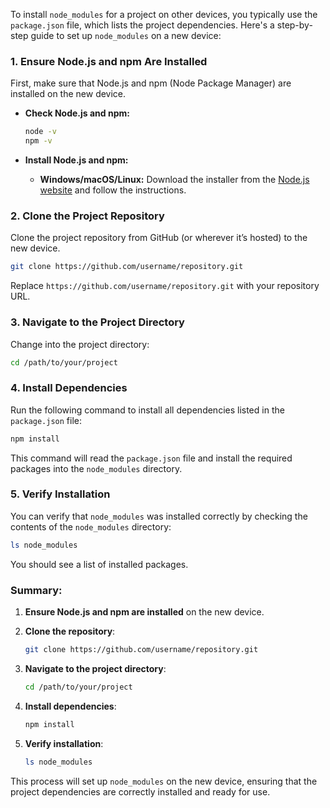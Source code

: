 To install `node_modules` for a project on other devices, you typically use the `package.json` file, which lists the project dependencies. Here's a step-by-step guide to set up `node_modules` on a new device:

### 1. **Ensure Node.js and npm Are Installed**

First, make sure that Node.js and npm (Node Package Manager) are installed on the new device.

- **Check Node.js and npm:**

  ```bash
  node -v
  npm -v
  ```

- **Install Node.js and npm:**

  - **Windows/macOS/Linux:** Download the installer from the [Node.js website](https://nodejs.org/) and follow the instructions.

### 2. **Clone the Project Repository**

Clone the project repository from GitHub (or wherever it’s hosted) to the new device.

```bash
git clone https://github.com/username/repository.git
```

Replace `https://github.com/username/repository.git` with your repository URL.

### 3. **Navigate to the Project Directory**

Change into the project directory:

```bash
cd /path/to/your/project
```

### 4. **Install Dependencies**

Run the following command to install all dependencies listed in the `package.json` file:

```bash
npm install
```

This command will read the `package.json` file and install the required packages into the `node_modules` directory.

### 5. **Verify Installation**

You can verify that `node_modules` was installed correctly by checking the contents of the `node_modules` directory:

```bash
ls node_modules
```

You should see a list of installed packages.

### Summary:

1. **Ensure Node.js and npm are installed** on the new device.
2. **Clone the repository**:

   ```bash
   git clone https://github.com/username/repository.git
   ```

3. **Navigate to the project directory**:

   ```bash
   cd /path/to/your/project
   ```

4. **Install dependencies**:

   ```bash
   npm install
   ```

5. **Verify installation**:

   ```bash
   ls node_modules
   ```

This process will set up `node_modules` on the new device, ensuring that the project dependencies are correctly installed and ready for use.
